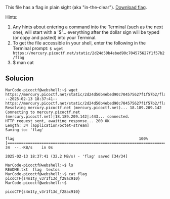 This file has a flag in plain sight (aka "in-the-clear"). [Download flag](https://mercury.picoctf.net/static/2d24d50b4ebed90c704575627f1f57b2/flag).

Hints:
1. Any hints about entering a command into the Terminal (such as the next one), will start with a '$'... everything after the dollar sign will be typed (or copy and pasted) into your Terminal.
2. To get the file accessible in your shell, enter the following in the Terminal prompt: `$ wget https://mercury.picoctf.net/static/2d24d50b4ebed90c704575627f1f57b2/flag`
3. $ man cat

## Solucion
```
MarCode-picoctf@webshell:~$ wget https://mercury.picoctf.net/static/2d24d50b4ebed90c704575627f1f57b2/flag
--2025-02-13 18:37:41--  https://mercury.picoctf.net/static/2d24d50b4ebed90c704575627f1f57b2/flag
Resolving mercury.picoctf.net (mercury.picoctf.net)... 18.189.209.142
Connecting to mercury.picoctf.net (mercury.picoctf.net)|18.189.209.142|:443... connected.
HTTP request sent, awaiting response... 200 OK
Length: 34 [application/octet-stream]
Saving to: 'flag'

flag                                                       100%[=======================================================================================================================================>]      34  --.-KB/s    in 0s      

2025-02-13 18:37:41 (32.2 MB/s) - 'flag' saved [34/34]

MarCode-picoctf@webshell:~$ ls
README.txt  flag  textos
MarCode-picoctf@webshell:~$ cat flag
picoCTF{s4n1ty_v3r1f13d_f28ac910}
MarCode-picoctf@webshell:~$

picoCTF{s4n1ty_v3r1f13d_f28ac910}
```